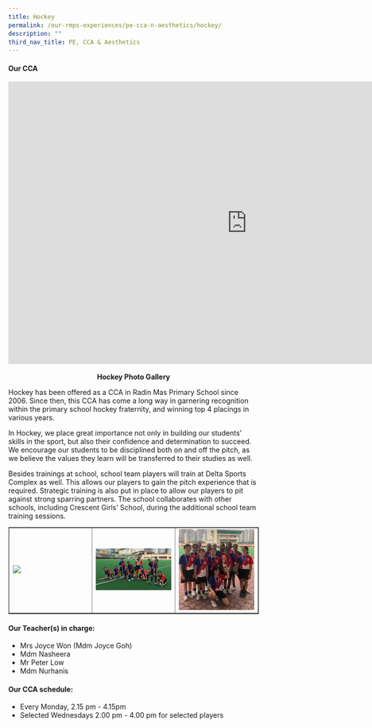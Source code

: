 ```yaml
---
title: Hockey
permalink: /our-rmps-experiences/pe-cca-n-aesthetics/hockey/
description: ""
third_nav_title: PE, CCA & Aesthetics
---
```

<h4><strong>Our CCA</strong></h4>
<iframe src="https://docs.google.com/presentation/d/e/2PACX-1vRasowxR8p_vStNv_d8Jdns8OkQ5NhaIlct_nu6MJl537-tjZQ85TlR4PaXnOHSjvvWkuXqIxBzZ3YI/embed?start=false&loop=false&delayms=10000" frameborder="0" width="960" height="569" allowfullscreen="true"></iframe>
<p style="text-align: center;"><strong>Hockey Photo Gallery</strong></p>
<p>Hockey has been offered as a CCA in Radin Mas Primary School since 2006. Since then, this CCA has come a long way in garnering recognition within the primary school hockey fraternity, and winning top 4 placings in various years.</p>
<p>In Hockey, we place great importance not only in building our students&rsquo; skills in the sport, but also their confidence and determination to succeed. We encourage our students to be disciplined both on and off the pitch, as we believe the values they learn will be transferred to their studies as well.</p>
<p>Besides trainings at school, school team players will train at Delta Sports Complex as well. This allows our players to gain the pitch experience that is required. Strategic training is also put in place to allow our players to pit against strong sparring partners. The school collaborates with other schools, including Crescent Girls&rsquo; School, during the additional school team training sessions.</p>
<table style="border-collapse: collapse; width: 100%;" border="1">
<tbody>
<tr>
<td style="width: 33.3333%;"><img src="/images/hock1.jpg"></td>
<td style="width: 33.3333%;"><img src="/images/hock2.jpg"></td>
<td style="width: 33.3333%;"><img src="/images/hock3.jpg"></td>
</tr>
</tbody>
</table>
<h4><strong>Our Teacher(s) in charge:</strong></h4>
<ul>
<li>Mrs Joyce Won (Mdm Joyce Goh)</li>
<li>Mdm Nasheera</li>
<li>Mr Peter Low</li>
<li>Mdm Nurhanis</li>
</ul>
<h4><strong>Our CCA schedule:</strong></h4>
<ul>
<li>Every Monday, 2.15 pm - 4.15pm&nbsp;</li>
<li>Selected Wednesdays 2.00 pm - 4.00 pm for selected players</li>
</ul>